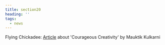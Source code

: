 ```yaml
---
title: section20
heading: ''
tags:
  - news
---
```

Flying Chickadee: [Article](http://www.flyingchickadee.com/Microzines/Courageous%20Creativity%20March2013.pdf) about 'Courageous Creativity' by Mauktik Kulkarni
